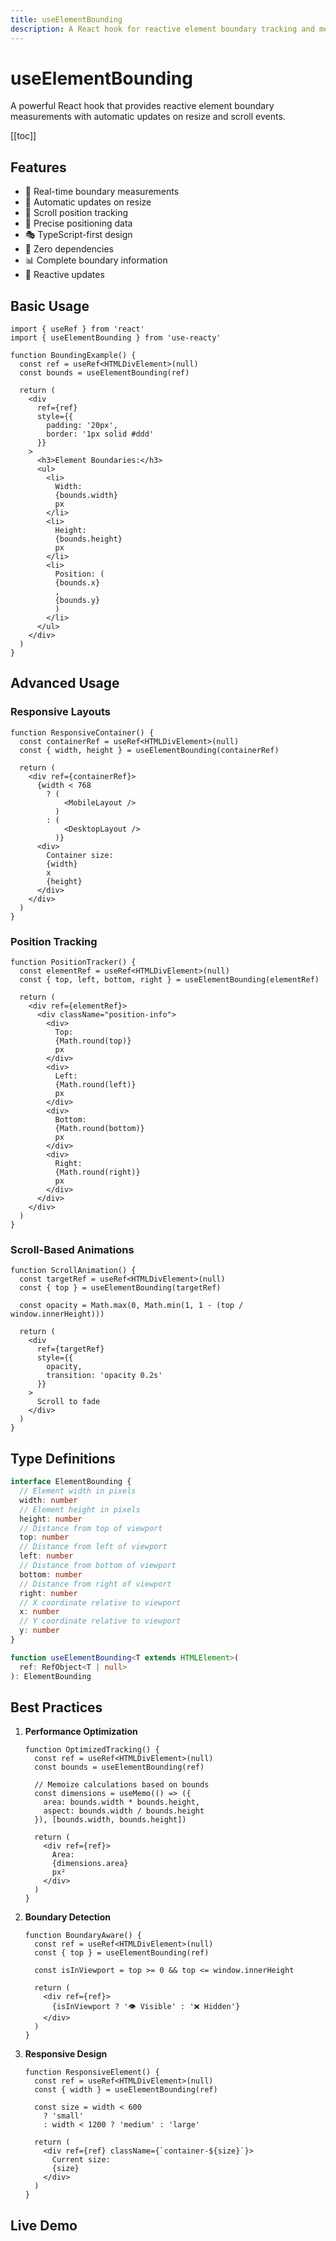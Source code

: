 ```yaml
---
title: useElementBounding
description: A React hook for reactive element boundary tracking and measurements
---
```


# useElementBounding

A powerful React hook that provides reactive element boundary measurements with automatic updates on resize and scroll events.

[[toc]]

## Features

- 📏 Real-time boundary measurements
- 🔄 Automatic updates on resize
- 📜 Scroll position tracking
- 🎯 Precise positioning data
- 🎭 TypeScript-first design
- 🚀 Zero dependencies
- 📊 Complete boundary information
- 💫 Reactive updates

## Basic Usage

```tsx
import { useRef } from 'react'
import { useElementBounding } from 'use-reacty'

function BoundingExample() {
  const ref = useRef<HTMLDivElement>(null)
  const bounds = useElementBounding(ref)

  return (
    <div
      ref={ref}
      style={{
        padding: '20px',
        border: '1px solid #ddd'
      }}
    >
      <h3>Element Boundaries:</h3>
      <ul>
        <li>
          Width:
          {bounds.width}
          px
        </li>
        <li>
          Height:
          {bounds.height}
          px
        </li>
        <li>
          Position: (
          {bounds.x}
          ,
          {bounds.y}
          )
        </li>
      </ul>
    </div>
  )
}
```

## Advanced Usage

### Responsive Layouts

```tsx
function ResponsiveContainer() {
  const containerRef = useRef<HTMLDivElement>(null)
  const { width, height } = useElementBounding(containerRef)

  return (
    <div ref={containerRef}>
      {width < 768
        ? (
            <MobileLayout />
          )
        : (
            <DesktopLayout />
          )}
      <div>
        Container size:
        {width}
        x
        {height}
      </div>
    </div>
  )
}
```

### Position Tracking

```tsx
function PositionTracker() {
  const elementRef = useRef<HTMLDivElement>(null)
  const { top, left, bottom, right } = useElementBounding(elementRef)

  return (
    <div ref={elementRef}>
      <div className="position-info">
        <div>
          Top:
          {Math.round(top)}
          px
        </div>
        <div>
          Left:
          {Math.round(left)}
          px
        </div>
        <div>
          Bottom:
          {Math.round(bottom)}
          px
        </div>
        <div>
          Right:
          {Math.round(right)}
          px
        </div>
      </div>
    </div>
  )
}
```

### Scroll-Based Animations

```tsx
function ScrollAnimation() {
  const targetRef = useRef<HTMLDivElement>(null)
  const { top } = useElementBounding(targetRef)

  const opacity = Math.max(0, Math.min(1, 1 - (top / window.innerHeight)))

  return (
    <div
      ref={targetRef}
      style={{
        opacity,
        transition: 'opacity 0.2s'
      }}
    >
      Scroll to fade
    </div>
  )
}
```

## Type Definitions

```typescript
interface ElementBounding {
  // Element width in pixels
  width: number
  // Element height in pixels
  height: number
  // Distance from top of viewport
  top: number
  // Distance from left of viewport
  left: number
  // Distance from bottom of viewport
  bottom: number
  // Distance from right of viewport
  right: number
  // X coordinate relative to viewport
  x: number
  // Y coordinate relative to viewport
  y: number
}

function useElementBounding<T extends HTMLElement>(
  ref: RefObject<T | null>
): ElementBounding
```

## Best Practices

1. **Performance Optimization**

   ```tsx
   function OptimizedTracking() {
     const ref = useRef<HTMLDivElement>(null)
     const bounds = useElementBounding(ref)

     // Memoize calculations based on bounds
     const dimensions = useMemo(() => ({
       area: bounds.width * bounds.height,
       aspect: bounds.width / bounds.height
     }), [bounds.width, bounds.height])

     return (
       <div ref={ref}>
         Area:
         {dimensions.area}
         px²
       </div>
     )
   }
   ```

2. **Boundary Detection**

   ```tsx
   function BoundaryAware() {
     const ref = useRef<HTMLDivElement>(null)
     const { top } = useElementBounding(ref)

     const isInViewport = top >= 0 && top <= window.innerHeight

     return (
       <div ref={ref}>
         {isInViewport ? '👁️ Visible' : '❌ Hidden'}
       </div>
     )
   }
   ```

3. **Responsive Design**

   ```tsx
   function ResponsiveElement() {
     const ref = useRef<HTMLDivElement>(null)
     const { width } = useElementBounding(ref)

     const size = width < 600
       ? 'small'
       : width < 1200 ? 'medium' : 'large'

     return (
       <div ref={ref} className={`container-${size}`}>
         Current size:
         {size}
       </div>
     )
   }
   ```

## Live Demo

<div>
<div ref="demo"></div>
</div>

<script setup>
import { createElement } from 'react'
import { createRoot } from 'react-dom/client'
import { ref, onMounted } from 'vue'
import UseElementBounding from './use-element-bounding.tsx'

const demo = ref()

onMounted(() => {
  const root = createRoot(demo.value)
  root.render(createElement(UseElementBounding, {}, null))
})
</script>
